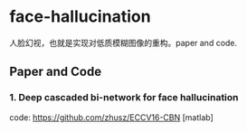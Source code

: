 # face-hallucination

人脸幻视，也就是实现对低质模糊图像的重构。paper and code.

## Paper and Code
### 1. Deep cascaded bi-network for face hallucination
code: https://github.com/zhusz/ECCV16-CBN [matlab]
